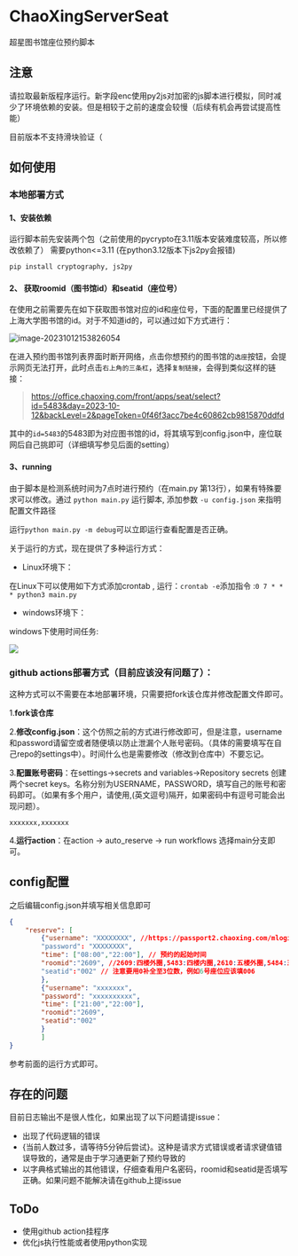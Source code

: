 # ChaoXingServerSeat
超星图书馆座位预约脚本

## 注意

请拉取最新版程序运行。新字段enc使用py2js对加密的js脚本进行模拟，同时减少了环境依赖的安装。但是相较于之前的速度会较慢（后续有机会再尝试提高性能）

目前版本不支持滑块验证（

## 如何使用

### 本地部署方式

#### 1、安装依赖

运行脚本前先安装两个包（之前使用的pycrypto在3.11版本安装难度较高，所以修改依赖了） 需要python<=3.11 (在python3.12版本下js2py会报错)

```bash
pip install cryptography, js2py
```

#### 2、 获取roomid（图书馆id）和seatid（座位号）

在使用之前需要先在如下获取图书馆对应的id和座位号，下面的配置里已经提供了上海大学图书馆的id。对于不知道id的，可以通过如下方式进行：

![image-20231012153826054](https://zideapicbed.oss-cn-shanghai.aliyuncs.com/img/image-20231012153826054.png)

在进入预约图书馆列表界面时断开网络，点击你想预约的图书馆的`选座`按钮，会提示网页无法打开，此时点击`右上角的三条杠`，选择`复制链接`，会得到类似这样的链接：

> https://office.chaoxing.com/front/apps/seat/select?id=5483&day=2023-10-12&backLevel=2&pageToken=0f46f3acc7be4c60862cb9815870ddfd

其中的`id=5483`的5483即为对应图书馆的id，将其填写到config.json中，座位联网后自己挑即可（详细填写参见后面的setting）

#### 3、running

由于脚本是检测系统时间为7点时进行预约（在main.py 第13行），如果有特殊要求可以修改。通过 `python main.py` 运行脚本, 添加参数 `-u config.json` 来指明配置文件路径

运行`python main.py -m debug`可以立即运行查看配置是否正确。

关于运行的方式，现在提供了多种运行方式：

- Linux环境下：

在Linux下可以使用如下方式添加crontab , 运行：`crontab -e`添加指令 :`0 7 * * * python3 main.py`

- windows环境下：

windows下使用时间任务:

![](https://zideapicbed.oss-cn-shanghai.aliyuncs.com/QQ%E5%9B%BE%E7%89%8720221120213736.png)

### github actions部署方式（目前应该没有问题了）：

  这种方式可以不需要在本地部署环境，只需要把fork该仓库并修改配置文件即可。

1.**fork该仓库**

2.**修改config.json**：这个仿照之前的方式进行修改即可，但是注意，username和password请留空或者随便填以防止泄漏个人账号密码。（具体的需要填写在自己repo的settings中）。时间什么也是需要修改（修改到仓库中）不要忘记。

3.**配置账号密码**：在settings->secrets and variables->Repository secrets 创建两个secret keys。名称分别为USERNAME，PASSWORD，填写自己的账号和密码即可。（如果有多个用户，请使用,(英文逗号)隔开，如果密码中有逗号可能会出现问题）。

```
xxxxxxx,xxxxxxx
```

4.**运行action**：在action -> auto_reserve -> run workflows 选择main分支即可。


## config配置
之后编辑config.json并填写相关信息即可
```json
{
    "reserve": [
        {"username": "XXXXXXXX", //https://passport2.chaoxing.com/mlogin?loginType=1&newversion=true&fid=&  在这个网站查看是否可以顺利登陆 
        "password": "XXXXXXXX",
        "time": ["08:00","22:00"], // 预约的起始时间
        "roomid":"2609", //2609:四楼外圈,5483:四楼内圈,2610:五楼外圈,5484:五楼内圈
        "seatid":"002" // 注意要用0补全至3位数，例如6号座位应该填006
        },
        {"username": "xxxxxxx",
        "password": "xxxxxxxxxx",
        "time": ["21:00","22:00"],
        "roomid":"2609",
        "seatid":"002"
        }
        ]
}
```
参考前面的运行方式即可。


## 存在的问题

目前日志输出不是很人性化，如果出现了以下问题请提issue：

- 出现了代码逻辑的错误
- {当前人数过多，请等待5分钟后尝试}。这种是请求方式错误或者请求键值错误导致的，通常是由于学习通更新了预约导致的
- 以字典格式输出的其他错误，仔细查看用户名密码，roomid和seatid是否填写正确。如果问题不能解决请在github上提issue

## ToDo

- 使用github action挂程序
- 优化js执行性能或者使用python实现
